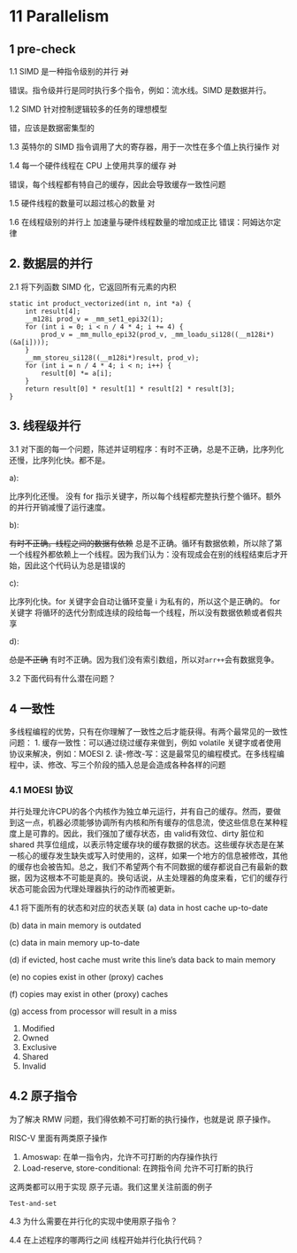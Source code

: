# 11 Parallelism

## 1 pre-check

1.1 SIMD 是一种指令级别的并行  ~~对~~

错误。指令级并行是同时执行多个指令，例如：流水线。SIMD 是数据并行。

1.2 SIMD 针对控制逻辑较多的任务的理想模型

错，应该是数据密集型的

1.3 英特尔的 SIMD 指令调用了大的寄存器，用于一次性在多个值上执行操作 对

1.4 每一个硬件线程在 CPU 上使用共享的缓存 ~~对~~

错误，每个线程都有特自己的缓存，因此会导致缓存一致性问题

1.5 硬件线程的数量可以超过核心的数量 对

1.6 在线程级别的并行上 加速量与硬件线程数量的增加成正比
错误：阿姆达尔定律

## 2. 数据层的并行

2.1 将下列函数 SIMD 化，它返回所有元素的内积

```
static int product_vectorized(int n, int *a) {
    int result[4];
    __m128i prod_v = _mm_set1_epi32(1);
    for (int i = 0; i < n / 4 * 4; i += 4) {
        prod_v = _mm_mullo_epi32(prod_v, _mm_loadu_si128((__m128i*)(&a[i])));
    }
    __mm_storeu_si128((__m128i*)result, prod_v);
    for (int i = n / 4 * 4; i < n; i++) {
        result[0] *= a[i];
    }
    return result[0] * result[1] * result[2] * result[3];
}

```

## 3. 线程级并行
3.1 对下面的每一个问题，陈述并证明程序：有时不正确，总是不正确，比序列化还慢，比序列化快。都不是。

a): 

比序列化还慢。 没有 for 指示关键字，所以每个线程都完整执行整个循环。额外的并行开销减慢了运行速度。

b):

~~有时不正确。线程之间的数据有依赖~~
总是不正确。循环有数据依赖，所以除了第一个线程外都依赖上一个线程。因为我们认为：没有现成会在别的线程结束后才开始，因此这个代码认为总是错误的

c):

比序列化快。for 关键字会自动让循环变量 i 为私有的，所以这个是正确的。 for 关键字 将循环的迭代分割成连续的段给每一个线程，所以没有数据依赖或者假共享

d):

~~总是不正确~~
有时不正确。因为我们没有索引数组，所以对`arr++`会有数据竞争。

3.2 下面代码有什么潜在问题？


## 4 一致性
多线程编程的优势，只有在你理解了一致性之后才能获得。有两个最常见的一致性问题：
    1. 缓存一致性：可以通过绕过缓存来做到，例如 volatile 关键字或者使用协议来解决，例如：MOESI
    2. 读-修改-写：这是最常见的编程模式。在多线程编程中，读、修改、写三个阶段的插入总是会造成各种各样的问题


### 4.1 MOESI 协议
并行处理允许CPU的各个内核作为独立单元运行，并有自己的缓存。然而，要做到这一点，机器必须能够协调所有内核和所有缓存的信息流，使这些信息在某种程度上是可靠的。因此，我们强加了缓存状态，由 valid有效位、dirty 脏位和 shared 共享位组成，以表示特定缓存块的缓存数据的状态。这些缓存状态是在某一核心的缓存发生缺失或写入时使用的，这样，如果一个地方的信息被修改，其他的缓存也会被告知。总之，我们不希望两个有不同数据的缓存都说自己有最新的数据，因为这根本不可能是真的。换句话说，从主处理器的角度来看，它们的缓存行状态可能会因为代理处理器执行的动作而被更新。

4.1 将下面所有的状态和对应的状态关联
(a) data in host cache up-to-date

(b) data in main memory is outdated

(c) data in main memory up-to-date

(d) if evicted, host cache must write this line’s data back to main memory

(e) no copies exist in other (proxy) caches

(f) copies may exist in other (proxy) caches

(g) access from processor will result in a miss

1. Modified 
2. Owned
3. Exclusive
4. Shared
5. Invalid

## 4.2 原子指令
为了解决 RMW 问题，我们得依赖不可打断的执行操作，也就是说 原子操作。

RISC-V 里面有两类原子操作
1. Amoswap: 在单一指令内，允许不可打断的内存操作执行
2. Load-reserve, store-conditional: 在跨指令间 允许不可打断的执行

这两类都可以用于实现 原子元语。我们这里关注前面的例子
```
Test-and-set

```

4.3 为什么需要在并行化的实现中使用原子指令？

4.4 在上述程序的哪两行之间 线程开始并行化执行代码？
